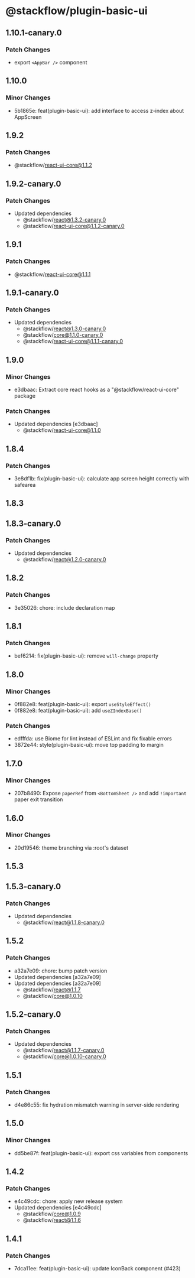 # @stackflow/plugin-basic-ui

## 1.10.1-canary.0

### Patch Changes

- export `<AppBar />` component

## 1.10.0

### Minor Changes

- 5b1865e: feat(plugin-basic-ui): add interface to access z-index about AppScreen

## 1.9.2

### Patch Changes

- @stackflow/react-ui-core@1.1.2

## 1.9.2-canary.0

### Patch Changes

- Updated dependencies
  - @stackflow/react@1.3.2-canary.0
  - @stackflow/react-ui-core@1.1.2-canary.0

## 1.9.1

### Patch Changes

- @stackflow/react-ui-core@1.1.1

## 1.9.1-canary.0

### Patch Changes

- Updated dependencies
  - @stackflow/react@1.3.0-canary.0
  - @stackflow/core@1.1.0-canary.0
  - @stackflow/react-ui-core@1.1.1-canary.0

## 1.9.0

### Minor Changes

- e3dbaac: Extract core react hooks as a "@stackflow/react-ui-core" package

### Patch Changes

- Updated dependencies [e3dbaac]
  - @stackflow/react-ui-core@1.1.0

## 1.8.4

### Patch Changes

- 3e8df1b: fix(plugin-basic-ui): calculate app screen height correctly with safearea

## 1.8.3

## 1.8.3-canary.0

### Patch Changes

- Updated dependencies
  - @stackflow/react@1.2.0-canary.0

## 1.8.2

### Patch Changes

- 3e35026: chore: include declaration map

## 1.8.1

### Patch Changes

- bef6214: fix(plugin-basic-ui): remove `will-change` property

## 1.8.0

### Minor Changes

- 0f882e8: feat(plugin-basic-ui): export `useStyleEffect()`
- 0f882e8: feat(plugin-basic-ui): add `useZIndexBase()`

### Patch Changes

- edfffda: use Biome for lint instead of ESLint and fix fixable errors
- 3872e44: style(plugin-basic-ui): move top padding to margin

## 1.7.0

### Minor Changes

- 207b8490: Expose `paperRef` from `<BottomSheet />` and add `!important` paper exit transition

## 1.6.0

### Minor Changes

- 20d19546: theme branching via :root's dataset

## 1.5.3

## 1.5.3-canary.0

### Patch Changes

- Updated dependencies
  - @stackflow/react@1.1.8-canary.0

## 1.5.2

### Patch Changes

- a32a7e09: chore: bump patch version
- Updated dependencies [a32a7e09]
- Updated dependencies [a32a7e09]
  - @stackflow/react@1.1.7
  - @stackflow/core@1.0.10

## 1.5.2-canary.0

### Patch Changes

- Updated dependencies
  - @stackflow/react@1.1.7-canary.0
  - @stackflow/core@1.0.10-canary.0

## 1.5.1

### Patch Changes

- d4e86c55: fix hydration mismatch warning in server-side rendering

## 1.5.0

### Minor Changes

- dd5be87f: feat(plugin-basic-ui): export css variables from components

## 1.4.2

### Patch Changes

- e4c49cdc: chore: apply new release system
- Updated dependencies [e4c49cdc]
  - @stackflow/core@1.0.9
  - @stackflow/react@1.1.6

## 1.4.1

### Patch Changes

- 7dca11ee: feat(plugin-basic-ui): update IconBack component (#423)
